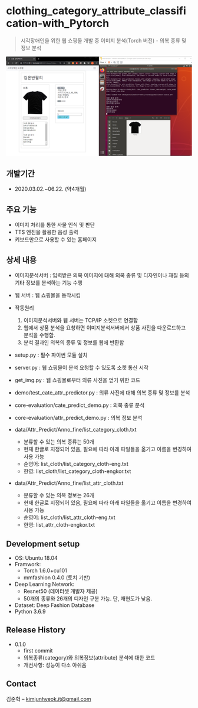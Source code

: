 # clothing_category_attribute_classification-with_Pytorch
> 시각장애인을 위한 웹 쇼핑몰 개발 중 이미지 분석(Torch 버전) - 의복 종류 및 정보 분석

![](readme-img/header.png)


## 개발기간
* 2020.03.02.~06.22. (약4개월)


## 주요 기능
* 이미지 처리를 통한 사물 인식 및 판단
* TTS 엔진을 활용한 음성 출력
* 키보드만으로 사용할 수 있는 홈페이지


## 상세 내용
* 이미지분석서버 : 입력받은 의복 이미지에 대해 의복 종류 및 디자인이나 재질 등의 기타 정보를 분석하는 기능 수행
* 웹 서버 : 웹 쇼핑몰을 동작시킴
* 작동원리
    1. 이미지분석서버와 웹 서버는 TCP/IP 소켓으로 연결함
    2. 웹에서 상품 분석을 요청하면 이미지분석서버에서 상품 사진을 다운로드하고 분석을 수행함. 
    3. 분석 결과인 의복의 종류 및 정보를 웹에 반환함

* setup.py : 필수 파이썬 모듈 설치
* server.py : 웹 쇼핑몰이 분석 요청할 수 있도록 소켓 통신 시작
* get_img.py : 웹 쇼핑몰로부터 의류 사진을 얻기 위한 코드

* demo/test_cate_attr_predictor.py : 의류 사진에 대해 의복 종류 및 정보를 분석
* core-evaluation/cate_predict_demo.py : 의복 종류 분석
* core-evaluation/attr_predict_demo.py : 의복 정보 분석  

* data/Attr_Predict/Anno_fine/list_category_cloth.txt
   * 분류할 수 있는 의복 종류는 50개   
   * 현재 한글로 지정되어 있음, 필요에 따라 아래 파일들을 옮기고 이름을 변경하여 사용 가능  
   * 순영어: list_cloth/list_category_cloth-eng.txt   
   * 한영: list_cloth/list_category_cloth-engkor.txt

* data/Attr_Predict/Anno_fine/list_attr_cloth.txt
   * 분류할 수 있는 의복 정보는 26개   
   * 현재 한글로 지정되어 있음, 필요에 따라 아래 파일들을 옮기고 이름을 변경하여 사용 가능   
   * 순영어: list_cloth/list_attr_cloth-eng.txt   
   * 한영: list_attr_cloth-engkor.txt


## Development setup
* OS: Ubuntu 18.04
* Framwork: 
    * Torch 1.6.0+cu101
    * mmfashion 0.4.0 (토치 기반)
* Deep Learning Network:
    * Resnet50 (데이터셋 개발자 제공)
    * 50개의 종류와 26개의 디자인 구분 가능. 단, 재현도가 낮음. 
* Dataset: Deep Fashion Database
* Python 3.6.9


## Release History

* 0.1.0
    * first commit
    * 의복종류(category)와 의복정보(attribute) 분석에 대한 코드
    * 개선사항: 성능이 다소 아쉬움


## Contact

김준혁 – kimjunhyeok.it@gmail.com
